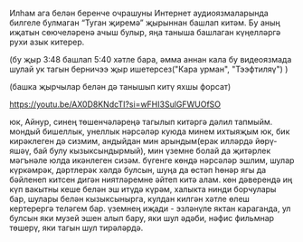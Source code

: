 Илһам ага белән беренче очрашуны Интернет аудиоязмаларында билгеле булмаган “Туган җиремә” җырыннан башлап китәм. Бу аның иҗатын сөючеләренә ачыш булыр, яңа таныша башлаган күңелләргә рухи азык китерер. 

(бу җыр 3:48 башлап 5:40 хәтле бара, әмма аннан кала бу видеоязмада шулай ук тагын берничээ җыр ишетерсез("Кара урман", "Тээфтиляү") )

(башка җырчылар белән дә танышып китү яхшы форсат)

https://youtu.be/AX0D8KNdcTI?si=wFHI3SulGFWUOfSO



юк, Айнур, синең төшенчәләреңә тагылып китәргә дәлил тапмыйм. мондый бишеллык, унеллык нәрсәләр куюда минем ихтыяҗым юк, бик кирәклеген дә сизмим, андыйдан мин арындым(ерак илләрдә йөрү-яшәү, бай булу кызыксындырмый), мин үземне болай да җитәрлек мәгънәле юлда икәнлеген сизәм. бүгенге көндә нәрсәләр эшлим, шулар күркәмрәк, дәртлерәк хәлдә булсын, шуңа да өстәп һөнәр ягы да бәйленеп китсен дигән ниятләремне әйтеп китә алам. көн дәверендә иң күп вакытны кеше белән эш итүдә күрәм, халыкта нинди борчулары бар, шулары белән кызыксынырга, кулдан килгән хәтле өлеш кертерергә теләгем бар. үземнең иҗади - эзләнүле яктан караганда, ул булсын яки музей эшен алып бару, яки шул әдәби, нәфис фильмнар төшерү, яки тагын шул тирәләрдә.